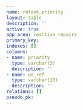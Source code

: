 ```yaml
---
name: rmtask_priority
layout: table
description: ''
active: true
app_area: reactive_repairs
primary_key: 
indexes: []
columns:
- name: priority
  type: varchar(3)
  description: ''
- name: wo_ref
  type: varchar(10)
  description: ''
relations: []
pseudo_pk: 
---
```


